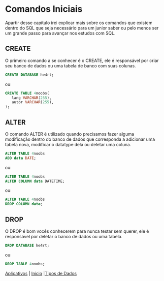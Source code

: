 # **Comandos Iniciais**

Apartir desse capítulo irei explicar mais sobre os comandos que existem dentro do SQL que seja necessário para um junior saber ou pelo menos ser um grande passo para avançar nos estudos com SQL.  

## **CREATE**

O primeiro comando a se conhecer é o CREATE, ele é responsável por criar seu banco de dados ou uma tabela de banco com suas colunas.

``` SQL
CREATE DATABASE he4rt;
```

 ou

 ``` SQL
 CREATE TABLE 4noobs(
    lang VARCHAR(255),
    autor VARCHAR(255),
 );
```

## **ALTER**

O comando ALTER é utilizado quando precisamos fazer alguma modificação dentro do banco de dados que corresponda a adicionar uma tabela nova, modificar o datatype dela ou deletar uma coluna.

``` SQL
ALTER TABLE 4noobs
ADD data DATE;
```

ou

``` SQL
ALTER TABLE 4noobs
ALTER COLUMN data DATETIME;
```

ou

``` SQL
ALTER TABLE 4noobs
DROP COLUMN data;
```

## **DROP**

O DROP é bom vocês conhecerem para nunca testar sem querer, ele é responsável por deletar o banco de dados ou uma tabela.

``` SQL
DROP DATABASE he4rt;
```

ou

``` SQL
DROP TABLE 4noobs;
```

[Aplicativos](contents/configuracao/Aplicativos.md) | [Inicio](/README.md) |[Tipos de Dados](/contents/comandos/Tipos.md)